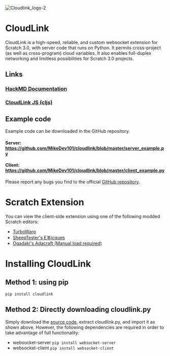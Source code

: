 ![Cloudlink_logo-2](https://user-images.githubusercontent.com/12957745/153096387-f500ec71-ea94-4ed4-a9f6-bbff8facc262.png)

# CloudLink

CloudLink is a high-speed, reliable, and custom websocket extension for Scratch 3.0, with server code that runs on Python.
It permits cross-project (as well as cross-program) cloud variables.
It also enables full-duplex networking and limitless possibilities for Scratch 3.0 projects.
## Links

### [HackMD Documentation](https://hackmd.io/G9q1kPqvQT6NrPobjjxSgg)
### [CloudLink JS (cljs)](https://github.com/wgyt/cljs)

## Example code
Example code can be downloaded in the GitHub repository.

#### Server: https://github.com/MikeDev101/cloudlink/blob/master/server_example.py
#### Client: https://github.com/MikeDev101/cloudlink/blob/master/client_example.py

Please report any bugs you find to the official [GitHub repository](https://github.com/MikeDev101/cloudlink/issues).


# Scratch Extension
You can view the client-side extension using one of the following modded Scratch editors:
* [TurboWarp](https://turbowarp.org/editor?extension=https://mikedev101.github.io/cloudlink/B3-0.js)
* [SheepTester's E羊icques](https://sheeptester.github.io/scratch-gui/?url=https://mikedev101.github.io/cloudlink/B3-0.js)
* [Ogadaki's Adacraft (Manual load required)](https://adacraft.org/studio/)

# Installing CloudLink
## Method 1: using pip
```pip install cloudlink```

## Method 2: Directly downloading cloudlink.py
Simply download the [source code](https://github.com/MikeDev101/cloudlink/archive/refs/heads/master.zip), extract cloudlink.py, and import it as shown above. However, the following dependencies are required in order to take advantage of full functionality:
* websocket-server ```pip install websocket-server```
* websocket-client ```pip install websocket-client```
